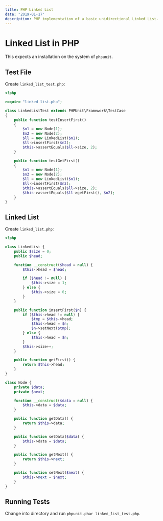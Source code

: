 ```yaml
---
title: PHP Linked List
date: "2019-01-17"
description: PHP implementation of a basic unidirectional Linked List.
---
```


# Linked List in PHP

This expects an installation on the system of `phpunit`.

## Test File

Create `linked_list_test.php`:

```php
<?php

require "linked-list.php";

class LinkedListTest extends PHPUnit\Framework\TestCase
{
    public function testInsertFirst()
    {
        $n1 = new Node(1);
        $n2 = new Node(2);
        $ll = new LinkedList($n1);
        $ll->insertFirst($n2);
        $this->assertEquals($ll->size, 2);
    }

    public function testGetFirst()
    {
        $n1 = new Node(1);
        $n2 = new Node(2);
        $ll = new LinkedList($n1);
        $ll->insertFirst($n2);
        $this->assertEquals($ll->size, 2);
        $this->assertEquals($ll->getFirst(), $n2);
    }
}
```

## Linked List

Create `linked_list.php`:

```php
<?php

class LinkedList {
    public $size = 0;
    public $head;

    function __construct($head = null) {
        $this->head = $head;

        if ($head != null) {
            $this->size = 1;
        } else {
            $this->size = 0;
        }
    }

    public function insertFirst($n) {
        if ($this->head != null) {
            $tmp = $this->head;
            $this->head = $n;
            $n->setNext($tmp);
        } else {
            $this->head = $n;
        }
        $this->size++;
    }

    public function getFirst() {
        return $this->head;
    }
}

class Node {
    private $data;
    private $next;

    function __construct($data = null) {
        $this->data = $data;
    }

    public function getData() {
        return $this->data;
    }

    public function setData($data) {
        $this->data = $data;
    }

    public function getNext() {
        return $this->next;
    }

    public function setNext($next) {
        $this->next = $next;
    }
}
```

## Running Tests

Change into directory and run `phpunit.phar linked_list_test.php`.
